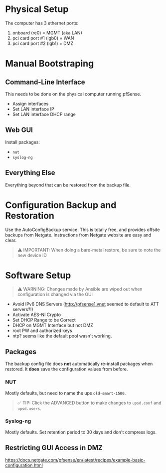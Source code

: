 # Physical Setup
The computer has 3 ethernet ports:
1. onboard (re0) = MGMT (aka LAN)
1. pci card port #1 (igb0) = WAN
1. pci card port #2 (igb1) = DMZ

# Manual Bootstraping
## Command-Line Interface
This needs to be done on the physical computer running pfSense.
- Assign interfaces
- Set LAN interface IP
- Set LAN interface DHCP range

## Web GUI
Install packages:
- `nut`
- `syslog-ng`

## Everything Else
Everything beyond that can be restored from the backup file.

# Configuration Backup and Restoration
Use the AutoConfigBackup service. This is totally free, and provides offsite backups from Netgate. Instructions from Netgate website are easy and clear.
> ⚠️ IMPORTANT: When doing a bare-metal restore, be sure to note the new device ID

# Software Setup
> ⚠️ WARNING: Changes made by Ansible are wiped out when configuration is changed via the GUI
- Avoid IPv6 DNS Servers (http://pfsense1.vnet seemed to default to ATT servers?!)
- Activate AES-NI Crypto
- Set DHCP Range to be Correct
- DHCP on MGMT Interface but not DMZ
- root PW and authorized keys
- ntp? seems like the default pool wasn't working.

## Packages
The backup config file does **not** automatically re-install packages when restored. It **does** save the configuration values from before.
### NUT
Mostly defaults, but need to name the ups `old-smart-1500`.

> ✅ TIP: Click the ADVANCED button to make changes to `upsd.conf` and `upsd.users`.
### Syslog-ng
Mostly defaults. Set retention period to 30 days and don't compress logs.

## Restricting GUI Access in DMZ
https://docs.netgate.com/pfsense/en/latest/recipes/example-basic-configuration.html